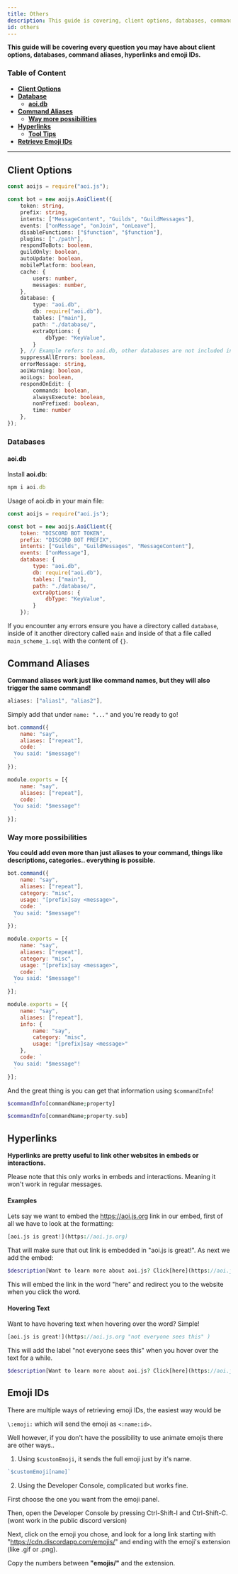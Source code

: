 ```yaml
---
title: Others
description: This guide is covering, client options, databases, command aliases, hyperlinks and how to retrieve emoji IDs.
id: others
---
```


**This guide will be covering every question you may have about client options, databases, command aliases, hyperlinks and emoji IDs.**

### Table of Content

- **[Client Options](#client-options)**
- **[Database](#databases)**
    - **[aoi.db](#aoidb)**
- **[Command Aliases][1]**
    - **[Way more possibilities][1.1]**
- **[Hyperlinks][2]**
    - **[Tool Tips](#hovering-text)**
- **[Retrieve Emoji IDs](#emoji-ids)**

---

## Client Options

```typescript
const aoijs = require("aoi.js");

const bot = new aoijs.AoiClient({
    token: string,
    prefix: string,
    intents: ["MessageContent", "Guilds", "GuildMessages"],
    events: ["onMessage", "onJoin", "onLeave"],
    disableFunctions: ["$function", "$function"],
    plugins: ["./path"],
    respondToBots: boolean,
    guildOnly: boolean,
    autoUpdate: boolean,
    mobilePlatform: boolean,
    cache: {
        users: number,
        messages: number,
    },
    database: {
        type: "aoi.db",
        db: require("aoi.db"),
        tables: ["main"],
        path: "./database/",
        extraOptions: {
            dbType: "KeyValue",
        }
    }, // Example refers to aoi.db, other databases are not included in this Example.
    suppressAllErrors: boolean,
    errorMessage: string,
    aoiWarning: boolean,
    aoiLogs: boolean,
    respondOnEdit: {
        commands: boolean,
        alwaysExecute: boolean,
        nonPrefixed: boolean,
        time: number
    },
});
```

### Databases

#### aoi.db

Install **aoi.db**:

```typescript
npm i aoi.db
```

Usage of aoi.db in your main file:

```js
const aoijs = require("aoi.js");

const bot = new aoijs.AoiClient({
    token: "DISCORD BOT TOKEN",
    prefix: "DISCORD BOT PREFIX",
    intents: ["Guilds", "GuildMessages", "MessageContent"],
    events: ["onMessage"],
    database: {
        type: "aoi.db",
        db: require("aoi.db"),
        tables: ["main"],
        path: "./database/",
        extraOptions: {
            dbType: "KeyValue",
        }
    });
```

If you encounter any errors ensure you have a directory called `database`, inside of it another directory called `main` and inside of that a file called `main_scheme_1.sql` with the content of `{}`.

## Command Aliases

**Command aliases work just like command names, but they will also trigger the same command!**

```js
aliases: ["alias1", "alias2"],
```

Simply add that under `name: "..."` and you're ready to go!

```js
bot.command({
    name: "say",
    aliases: ["repeat"],
    code: `
  You said: "$message"!
  `
});
```

```js
module.exports = [{
    name: "say",
    aliases: ["repeat"],
    code: `
  You said: "$message"!
  `
}];
```

### Way more possibilities

**You could add even more than just aliases to your command, things like descriptions, categories.. everything is possible.**

```js
bot.command({
    name: "say",
    aliases: ["repeat"],
    category: "misc",
    usage: "[prefix]say <message>",
    code: `
  You said: "$message"!
  `
});
```

```js
module.exports = [{
    name: "say",
    aliases: ["repeat"],
    category: "misc",
    usage: "[prefix]say <message>",
    code: `
  You said: "$message"!
  `
}];
```

```js
module.exports = [{
    name: "say",
    aliases: ["repeat"],
    info: {
        name: "say",
        category: "misc",
        usage: "[prefix]say <message>"
    },
    code: `
  You said: "$message"!
  `
}];
```

And the great thing is you can get that information using `$commandInfo`!

```php
$commandInfo[commandName;property]

$commandInfo[commandName;property.sub]
```

## Hyperlinks

**Hyperlinks are pretty useful to link other websites in embeds or interactions.**

Please note that this only works in embeds and interactions. Meaning it won't work in regular messages.

#### Examples

Lets say we want to embed the https://aoi.js.org link in our embed, first of all we have to look at the formatting:

```php
[aoi.js is great!](https://aoi.js.org)
```

That will make sure that out link is embedded in "aoi.js is great!". As next we add the embed:

```php
$description[Want to learn more about aoi.js? Click[here](https://aoi.js.org)!]
```

This will embed the link in the word "here" and redirect you to the website when you click the word.

#### Hovering Text

Want to have hovering text when hovering over the word? Simple!

```php
[aoi.js is great!](https://aoi.js.org "not everyone sees this" )
```

This will add the label "not everyone sees this" when you hover over the text for a while.

```php
$description[Want to learn more about aoi.js? Click[here](https://aoi.js.org "aoi.js is great")!]
```

## Emoji IDs

There are multiple ways of retrieving emoji IDs, the easiest way would be

`\:emoji:` which will send the emoji as `<:name:id>`.

Well however, if you don't have the possibility to use animate emojis there are other ways..

1. Using `$customEmoji`, it sends the full emoji just by it's name. 

```js
`$customEmoji[name]`
```

2. Using the Developer Console, complicated but works fine.

First choose the one you want from the emoji panel. 

Then, open the Developer Console by pressing Ctrl-Shift-I and Ctrl-Shift-C. (wont work in the public discord version) 

Next, click on the emoji you chose, and look for a long link starting with "https://cdn.discordapp.com/emojis/" and ending with the emoji's extension (like .gif or .png). 

Copy the numbers between **"emojis/"** and the extension.


<!--- links -->

[1]: #command-aliases
[1.1]: #way-more-possibilities
[2]: #hyperlinks

